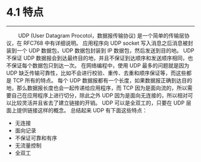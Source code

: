 # 4.1 特点
***

&emsp;&emsp;
UDP (User Datagram Procotol，数据报传输协议) 是一个简单的传输层协议，在 RFC768 中有详细说明。
应用程序向 UDP socket 写入消息之后消息被封装到一个 UDP 数据包，UDP 数据包封装到 IP 数据包，然后发送到目的地。
UDP 不保证 UDP 数据报会到达最终目的地，并且不保证到达顺序和发送顺序相同，也不保证每个数据包只到达一次。
在网络编程中，使用 UDP 最多的问题就是因为 UDP 缺乏传输可靠性，比如不会进行校验、重传、去重和顺序保证等，而这些都是 TCP 所有的特点。
每个 UDP 数据报都有一个长度，如果数据报正确到达目的地，那么数据报长度也会一起传递给应用程序，而 TCP 因为是面向流的，所以需要自己在应用程序上进行切分，除此之外 UDP 因为是面向无连接的，所以相对可以比较灵活并且省去了建立链接的开销。
UDP 可以是全双工的，只要在 UDP 层面上提供链接这样的概念。
总结起来 UDP 有下面这些特点：

+ 无连接
+ 面向记录
+ 不保证可靠和有序
+ 无流量控制
+ 全双工